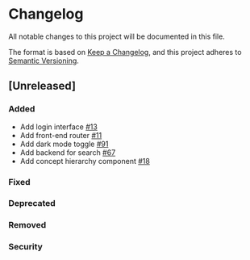# Changelog

All notable changes to this project will be documented in this file.

The format is based on [Keep a Changelog](https://keepachangelog.com/en/1.0.0/),
and this project adheres to [Semantic Versioning](https://semver.org/spec/v2.0.0.html).

## [Unreleased]

### Added
-   Add login interface [#13](https://github.com/archesproject/arches-lingo/issues/13)
-   Add front-end router [#11](https://github.com/archesproject/arches-lingo/issues/11)
-   Add dark mode toggle [#91](https://github.com/archesproject/arches-lingo/issues/91)
-   Add backend for search [#67](https://github.com/archesproject/arches-lingo/issues/67)
-   Add concept hierarchy component [#18](https://github.com/archesproject/arches-lingo/issues/18)

### Fixed

### Deprecated

### Removed

### Security
